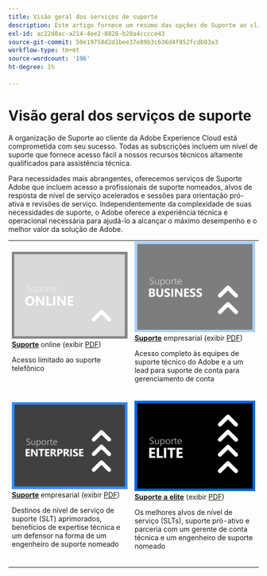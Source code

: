 ```yaml
---
title: Visão geral dos serviços de suporte
description: Este artigo fornece um resumo das opções de Suporte ao cliente para o Adobe Experience Cloud. Essas opções incluem Online, Business, Enterprise e Elite.
exl-id: ac22d8ac-a214-4ee2-8828-b28a4cccce43
source-git-commit: 50e19758d2d1bee37e89b3c636d4f052fcdb03a3
workflow-type: tm+mt
source-wordcount: '196'
ht-degree: 1%

---
```


# Visão geral dos serviços de suporte

A organização de Suporte ao cliente da Adobe Experience Cloud está comprometida com seu sucesso. Todas as subscrições incluem um nível de suporte que fornece acesso fácil a nossos recursos técnicos altamente qualificados para assistência técnica.

Para necessidades mais abrangentes, oferecemos serviços de Suporte Adobe que incluem acesso a profissionais de suporte nomeados, alvos de resposta de nível de serviço acelerados e sessões para orientação pró-ativa e revisões de serviço. Independentemente da complexidade de suas necessidades de suporte, o Adobe oferece a experiência técnica e operacional necessária para ajudá-lo a alcançar o máximo desempenho e o melhor valor da solução de Adobe.

<table style="table-layout:fixed">
<tr>
  <td>
    <a href="online.md">
    <img alt="Online" src="assets/OnlineSupportThumbnail.png"/>
    </a>
    <div>
    <a href="online.md"><strong>Suporte</strong></a>  online (exibir  <a href="assets/OnlineSupportDatasheet.pdf" target="_blank">PDF</a>)
    </div>
    <p>Acesso limitado ao suporte telefônico</p>
    <br>
  </td>
  <td>
    <a href="business.md">
      <img alt="Negócios" src="assets/BusinessSupportThumbnail.png">
    </a>
    <div>
    <a href="business.md"><strong>Suporte</strong></a>  empresarial (exibir  <a href="assets/BusinessSupportDatasheet.pdf" target="_blank">PDF</a>)
    </div>
    <p>Acesso completo às equipes de suporte técnico do Adobe e a um lead para suporte de conta para gerenciamento de conta</p>
    <br>
  </td>
</tr>
<tr>
  <td>
    <a href="enterprise.md">
    <img alt="Empresarial" src="assets/EnterpriseSupportThumbnail.png"/>
    </a>
    <div>
    <a href="enterprise.md"><strong>Suporte</strong></a>  empresarial (exibir  <a href="assets/EnterpriseSupportDatasheet.pdf" target="_blank">PDF</a>)
    </div>
    <p>Destinos de nível de serviço de suporte (SLT) aprimorados, benefícios de expertise técnica e um defensor na forma de um engenheiro de suporte nomeado</p>
    <br>
  </td>
  <td>
    <a href="elite.md">
      <img alt="Elite" src="assets/EliteSupportThumbnail.png">
    </a>
    <div>
    <a href="elite.md"><strong>Suporte a elite</strong></a>  (exibir  <a href="assets/EliteSupportDatasheet.pdf" target="_blank">PDF</a>)
    </div>
    <p>Os melhores alvos de nível de serviço (SLTs), suporte pró-ativo e parceria com um gerente de conta técnica e um engenheiro de suporte nomeado</p>
    <br>
  </td>
</tr>
</table>
